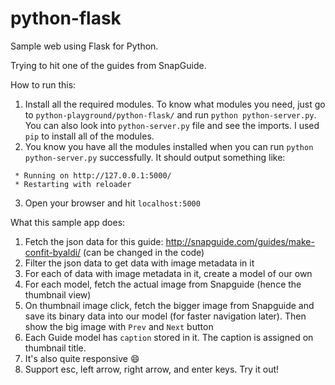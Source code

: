python-flask
=================

Sample web using Flask for Python.

Trying to hit one of the guides from SnapGuide.

How to run this:

1.  Install all the required modules. To know what modules you need, just go to `python-playground/python-flask/` and run `python python-server.py`. You can also look into `python-server.py` file and see the imports. I used `pip` to install all of the modules.
2.  You know you have all the modules installed when you can run `python python-server.py` successfully. It should output something like:

  ```
   * Running on http://127.0.0.1:5000/
   * Restarting with reloader
  ```
3.  Open your browser and hit `localhost:5000`


What this sample app does:

1.  Fetch the json data for this guide: http://snapguide.com/guides/make-confit-byaldi/  (can be changed in the code)
2.  Filter the json data to get data with image metadata in it
3.  For each of data with image metadata in it, create a model of our own
4.  For each model, fetch the actual image from Snapguide (hence the thumbnail view)
5.  On thumbnail image click, fetch the bigger image from Snapguide and save its binary data into our model (for faster navigation later). Then show the big image with `Prev` and `Next` button
6.  Each Guide model has `caption` stored in it. The caption is assigned on thumbnail title.
7.  It's also quite responsive :smile:
8.  Support esc, left arrow, right arrow, and enter keys. Try it out!
